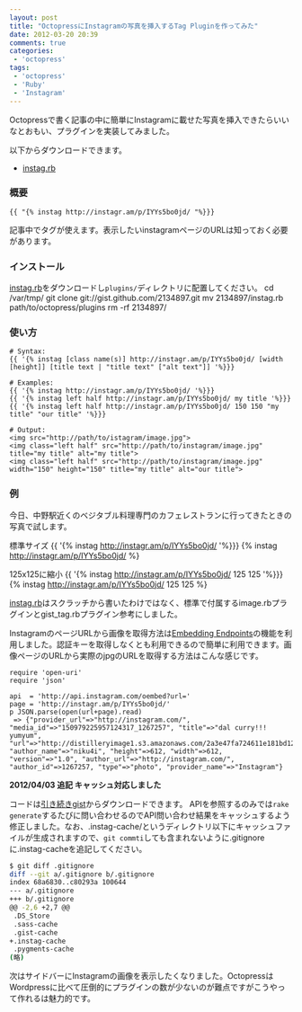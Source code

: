 ```yaml
---
layout: post
title: "OctopressにInstagramの写真を挿入するTag Pluginを作ってみた"
date: 2012-03-20 20:39
comments: true
categories: 
 - 'octopress'
tags:
 - 'octopress'
 - 'Ruby'
 - 'Instagram'
---
```

Octopressで書く記事の中に簡単にInstagramに載せた写真を挿入できたらいいなとおもい、プラグインを実装してみました。

<!-- more -->

以下からダウンロードできます。
* [instag.rb](https://gist.github.com/2134897)

### 概要
    {{ "{% instag http://instagr.am/p/IYYs5bo0jd/ "%}}}
記事中でタグが使えます。表示したいinstagramページのURLは知っておく必要があります。


### インストール
[instag.rb](https://gist.github.com/2134897)をダウンロードし```plugins/```ディレクトリに配置してください。
    cd /var/tmp/
    git clone git://gist.github.com/2134897.git
    mv 2134897/instag.rb path/to/octopress/plugins
    rm -rf 2134897/

### 使い方
    # Syntax:
    {{ '{% instag [class name(s)] http://instagr.am/p/IYYs5bo0jd/ [width [height]] [title text | "title text" ["alt text"]] '%}}}

    # Examples:
    {{ '{% instag http://instagr.am/p/IYYs5bo0jd/ '%}}}
    {{ '{% instag left half http://instagr.am/p/IYYs5bo0jd/ my title '%}}}
    {{ '{% instag left half http://instagr.am/p/IYYs5bo0jd/ 150 150 "my title" "our title" '%}}}
     
    # Output:
    <img src="http://path/to/istagram/image.jpg">
    <img class="left half" src="http://path/to/instagram/image.jpg" title="my title" alt="my title">
    <img class="left half" src="http://path/to/instagram/image.jpg" width="150" height="150" title="my title" alt="our title">

### 例
今日、中野駅近くのベジタブル料理専門のカフェレストランに行ってきたときの写真で試します。

標準サイズ
    {{ '{% instag http://instagr.am/p/IYYs5bo0jd/ '%}}}
{% instag http://instagr.am/p/IYYs5bo0jd/ %}

125x125に縮小
    {{ '{% instag http://instagr.am/p/IYYs5bo0jd/ 125 125 '%}}}
{% instag http://instagr.am/p/IYYs5bo0jd/ 125 125 %}

[instag.rb](https://gist.github.com/2134897)はスクラッチから書いたわけではなく、標準で付属するimage.rbプラグインとgist_tag.rbプラグイン参考にしました。

InstagramのページURLから画像を取得方法は[Embedding Endpoints](http://instagram.com/developer/embedding/)の機能を利用しました。認証キーを取得しなくとも利用できるので簡単に利用できます。画像ページのURLから実際のjpgのURLを取得する方法はこんな感じです。

    require 'open-uri'
    require 'json'

    api  = 'http://api.instagram.com/oembed?url='
    page = 'http://instagr.am/p/IYYs5bo0jd/'
    p JSON.parse(open(url+page).read)
     => {"provider_url"=>"http://instagram.com/", "media_id"=>"150979225957124317_1267257", "title"=>"dal curry!!! yumyum", "url"=>"http://distilleryimage1.s3.amazonaws.com/2a3e47fa724611e181bd12313817987b_7.jpg", "author_name"=>"niku4i", "height"=>612, "width"=>612, "version"=>"1.0", "author_url"=>"http://instagram.com/", "author_id"=>1267257, "type"=>"photo", "provider_name"=>"Instagram"} 

**2012/04/03 追記 キャッシュ対応しました**

コードは[引き続きgist](https://gist.github.com/2134897)からダウンロードできます。
APIを参照するのみでは```rake generate```するたびに問い合わせるのでAPI問い合わせ結果をキャッシュするよう修正しました。なお、.instag-cache/というディレクトリ以下にキャッシュファイルが生成されますので、```git commti```しても含まれないように.gitignoreに.instag-cacheを追記してください。
```sh 変更後の.gitignoreをgit diffコマンドで確認
$ git diff .gitignore 
diff --git a/.gitignore b/.gitignore
index 68a6830..c80293a 100644
--- a/.gitignore
+++ b/.gitignore
@@ -2,6 +2,7 @@
 .DS_Store
 .sass-cache
 .gist-cache
+.instag-cache
 .pygments-cache
(略)
```

次はサイドバーにInstagramの画像を表示したくなりました。OctopressはWordpressに比べて圧倒的にプラグインの数が少ないのが難点ですがこうやって作れるは魅力的です。

